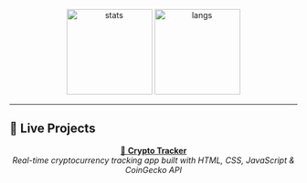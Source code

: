 <p align="center">
  <img src="https://github-readme-stats.vercel.app/api?username=pargat-apps&show_icons=true&theme=tokyonight" alt="stats" height="150"/>
  <img src="https://github-readme-stats.vercel.app/api/top-langs/?username=pargat-apps&layout=compact&theme=tokyonight" alt="langs" height="150"/>
</p>

---

## 🚀 Live Projects  

<p align="center">
  <a href="https://pargat-apps.github.io/crypto-tracker/">
    🔗 <b>Crypto Tracker</b>
  </a>  
  <br>
  <i>Real-time cryptocurrency tracking app built with HTML, CSS, JavaScript & CoinGecko API</i>
</p>
